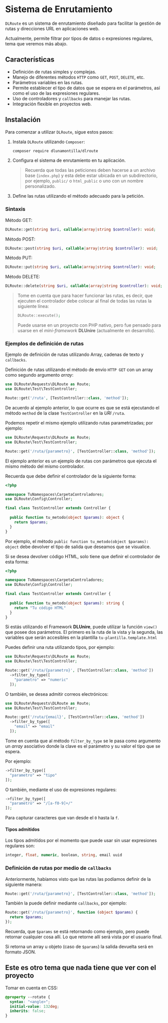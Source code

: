 # Sistema de Enrutamiento

`DLRoute` es un sistema de enrutamiento diseñado para facilitar la gestión de rutas y direcciones URL en aplicaciones web.

Actualmente, permite filtrar por tipos de datos o expresiones regulares, tema que veremos más abajo.

## Características

- Definición de rutas simples y complejas.
- Manejo de diferentes métodos `HTTP` como `GET`, `POST`, `DELETE`, etc.
- Parámetros variables en las rutas.
- Permite establecer el tipo de datos que se espera en el parámetros, así como el uso de las expresiones regulares.
- Uso de controladores y `callbacks` para manejar las rutas.
- Integración flexible en proyectos web.

## Instalación

Para comenzar a utilizar `DLRoute`, sigue estos pasos:

1. Instala `DLRoute` utilizando `Composer`:

   ```bash
   composer require dlunamontilla/dlroute
    ```

2. Configura el sistema de enrutamiento en tu aplicación.
   > Recuerda que todas las peticiones deben hacerse a un archivo base (`index.php`) y esta debe estar ubicada en un subdirectorio, por ejemplo, `public/` o `html_public` o uno con un nombre personalizado.

3. Define las rutas utilizando el método adecuado para la petición.

### Sintaxis

Método GET:

```php
DLRoute::get(string $uri, callable|array|string $controller): void;
```

Método POST:

```php
DLRoute::post(string $uri, callable|array|string $controller): void;
```

Método PUT:

```php
DLRoute::put(string $uri, callable|array|string $controller): void;
```

Método DELETE:

```php
DLRoute::delete(string $uri, callable|array|string $controller): void;
```

> Tome en cuenta que para hacer funcionar las rutas, es decir, que ejecuten el controlador debe colocar al final de todas las rutas la siguiente línea:
>
> ```php
> DLRoute::execute();
> ```
>
> Puede usarse en un proyecto con PHP nativo, pero fue pensado para usarse en el _mini-framework_ **DLUnire** (actualmente en desarrollo).
>
### Ejemplos de definición de rutas

Ejemplo de definición de rutas utilizando Array, cadenas de texto y `callbacks`.

Definición de rutas utilizando el método de envío `HTTP GET` con un array como segundo argumento _array_:

```php
use DLRoute\Requests\DLRoute as Route;
use DLRoute\Test\TestController;

Route::get('/ruta', [TestController::class, 'method']);
```

De acuerdo al ejemplo anterior, lo que ocurre es que se está ejecutando el método `method` de la clase `TestController` en la _URI_ `/ruta`.

Podemos repetir el mismo ejemplo utilizando rutas parametrizadas; por ejemplo:

```php
use DLRoute\Requests\DLRoute as Route;
use DLRoute\Test\TestController;

Route::get('/ruta/{parametro}', [TestController::class, 'method']);
```

El ejemplo anterior es un ejemplo de rutas con parámetros que ejecuta el mismo método del mismo controlador.

Recuerda que debe definir el controlador de la siguiente forma:

```php
<?php

namespace TuNamespaces\CarpetaControladores;
use DLRoute\Config\Controller;

final class TestController extends Controller {
  
  public function tu_metodo(object $params): object {
    return $params;
  }
}
```

Por ejemplo, el método `public function tu_metodo(object $params): object` debe devolver el tipo de salida que deseamos que se visualice.

Si se desea devolver código HTML, solo tiene que definir el controlador de esta forma:

```php
<?php

namespace TuNamespaces\CarpetaControladores;
use DLRoute\Config\Controller;

final class TestController extends Controller {
  
  public function tu_metodo(object $params): string {
    return "Tu código HTML"
  }
}
```

Si estás utilizando el Framework **DLUnire**, puede utilizar la función `view()` que posee dos parámetros. El primero es la ruta de la vista y la segunda, las variables que serán accesibles en la plantilla `tu-plantilla.template.html`

Puedes definir una ruta utilizando tipos, por ejemplo:

```php
use DLRoute\Requests\DLRoute as Route;
use DLRoute\Test\TestController;

Route::get('/ruta/{parametro}', [TestController::class, 'method'])
  ->filter_by_type([
    "parametro" => "numeric"
  ]);
```

O también, se desea admitir correos electrónicos:

```php
use DLRoute\Requests\DLRoute as Route;
use DLRoute\Test\TestController;

Route::get('/ruta/{email}', [TestController::class, 'method'])
  ->filter_by_type([
    "email" => "email"
  ]);
```

Tome en cuenta que al método `filter_by_type` se le pasa como argumento un _array_ asociativo donde la clave es el parámetro y su valor el tipo que se espera.

Por ejemplo:

```php
->filter_by_type([
  "parametro" => "tipo"
]);
```

O también, mediante el uso de expresiones regulares:

```php
->filter_by_type([
  "parametro" => "/[a-f0-9]+/"
]);
```

Para capturar caracteres que van desde el `0` hasta la `f`.

#### Tipos admitidos

Los tipos admitidos por el momento que puede usar sin usar expresiones regulares son:

```php
integer, float, numeric, boolean, string, email uuid
```

### Definición de rutas por medio de `callbacks`

Anteriormente, habíamos visto que las rutas las podíamos definir de la siguiente manera:

```php
Route::get('/ruta/{parametro}', [TestController::class, 'method']);
```

También la puede definir mediante `callbacks`, por ejemplo:

```php
Route::get('/ruta/{parametro}', function (object $params) {
  return $params;
});
```

Recuerda, que `$params` se está retornando como ejemplo, pero puede retornar cualquier cosa allí. Lo que retorne allí será vista por el usuario final.

Si retorna un array u objeto (caso de `$params`) la salida devuelta será en formato JSON.

## Este es otro tema que nada tiene que ver con el proyecto

Tomar en cuenta en CSS:

```css
@property --rotate {
  syntax: "<angle>";
  initial-value: 132deg;
  inherits: false;
}
```
